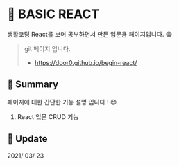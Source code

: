 # :newspaper: BASIC REACT

생활코딩 React를 보며 공부하면서 만든 입문용 페이지입니다. :grin:

> git 페이지 입니다. <br>
> - https://door0.github.io/begin-react/

## :triangular_flag_on_post: Summary

페이지에 대한 간단한 기능 설명 입니다 ! :blush:
1. React 입문 CRUD 기능

## :calendar: Update

2021/ 03/ 23
